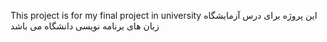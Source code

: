 This project is for my final project in university
این پروژه برای درس آزمایشگاه زبان های برنامه نویسی دانشگاه می باشد
